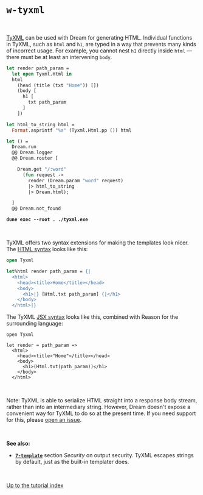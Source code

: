 # `w-tyxml`

<br>

[TyXML](https://github.com/ocsigen/tyxml) can be used with Dream for generating
HTML. Individual functions in TyXML, such as `html` and `h1`, are typed in a
way that prevents many kinds of incorrect usage. For example, you cannot nest
`h1` directly inside `html` &mdash; there must be at least an intervening
`body`.

```ocaml
let render path_param =
  let open Tyxml.Html in
  html
    (head (title (txt "Home")) [])
    (body [
      h1 [
        txt path_param
      ]
    ])

let html_to_string html =
  Format.asprintf "%a" (Tyxml.Html.pp ()) html

let () =
  Dream.run
  @@ Dream.logger
  @@ Dream.router [

    Dream.get "/:word"
      (fun request ->
        render (Dream.param "word" request)
        |> html_to_string
        |> Dream.html);

  ]
  @@ Dream.not_found
```

<pre><code><b>dune exec --root . ./tyxml.exe</b></code></pre>

<br>

TyXML offers two syntax extensions for making the templates look nicer. The
[HTML syntax](https://ocsigen.org/tyxml/latest/manual/ppx) looks like this:

```ocaml
open Tyxml

let%html render path_param = {|
  <html>
    <head><title>Home</title></head>
    <body>
      <h1>|} [Html.txt path_param] {|</h1>
    </body>
  </html>|}
```

The TyXML [JSX syntax](https://ocsigen.org/tyxml/latest/manual/jsx) looks like
this, combined with Reason for the surrounding language:

```reason
open Tyxml

let render = path_param =>
  <html>
    <head><title>"Home"</title></head>
    <body>
      <h1>(Html.txt(path_param))</h1>
    </body>
  </html>
```

<br>

Note: TyXML is able to serialize HTML straight into a response body stream,
rather than into an intermediary string. However, Dream doesn't expose a
convenient way for TyXML to do so at the present time. If you need support for
this, please [open an issue](https://github.com/aantron/dream/issues).

<br>

**See also:**

- [**`7-template`**](../7-template#security) section *Security* on output
  security. TyXML escapes strings by default, just as the built-in templater
  does.

<br>

[Up to the tutorial index](../#examples)
